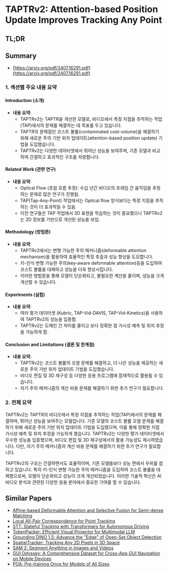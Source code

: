 # TAPTRv2: Attention-based Position Update Improves Tracking Any Point
## TL;DR
## Summary
- [https://arxiv.org/pdf/2407.16291.pdf](https://arxiv.org/pdf/2407.16291.pdf)

### 1. 섹션별 주요 내용 요약

#### Introduction (소개)
- **내용 요약**:
  - TAPTRv2는 TAPTR을 개선한 모델로, 비디오에서 특정 지점을 추적하는 작업(TAP)에서의 문제를 해결하는 데 목표를 두고 있습니다.
  - TAPTR의 문제점인 코스트 볼륨(contaminated cost-volume)을 해결하기 위해 새로운 주의 기반 위치 업데이트(attention-based position update) 기법을 도입했습니다.
  - TAPTRv2는 다양한 데이터셋에서 뛰어난 성능을 보여주며, 기존 모델과 비교하여 간결하고 효과적인 구조를 자랑합니다.

#### Related Work (관련 연구)
- **내용 요약**:
  - Optical Flow (초점 흐름 추정): 수십 년간 비디오의 프레임 간 움직임을 추정하는 문제로 많은 연구가 진행됨.
  - TAP(Tap-Any-Point) 작업에서는 Optical flow 방식보다는 특정 지점을 추적하는 것이 더 효과적일 수 있음.
  - 이전 연구들은 TAP 작업에서 3D 표현을 학습하는 것이 중요했으나 TAPTRv2는 2D 정보를 기반으로 개선된 성능을 보임.

#### Methodology (방법론)
- **내용 요약**:
  - TAPTRv2에서는 변형 가능한 주의 메커니즘(deformable attention mechanism)을 활용하여 효율적인 특징 추출과 성능 향상을 도모합니다.
  - 키-인식 변형 가능한 주의(key-aware deformable attention)등을 도입하여 코스트 볼륨을 대체하고 성능을 더욱 향상시킵니다.
  - 이러한 방법론을 통해 모델이 단순화되고, 불필요한 계산을 줄이며, 성능을 크게 개선할 수 있습니다.

#### Experiments (실험)
- **내용 요약**:
  - 여러 평가 데이터셋 (Kubric, TAP-Vid-DAVIS, TAP-Vid-Kinetics)을 사용하여 TAPTRv2의 성능을 입증함.
  - TAPTRv2는 도메인 간 차이를 줄이고 보다 정확한 점 가시성 예측 및 위치 추정을 가능하게 함.

#### Conclusion and Limitations (결론 및 한계점)
- **내용 요약**:
  - TAPTRv2는 코스트 볼륨의 오염 문제를 해결하고, 더 나은 성능을 제공하는 새로운 주의 기반 위치 업데이트 기법을 도입했습니다.
  - 비디오 편집 및 3D 재구성 등 다양한 응용 프로그램에 잠재적으로 활용될 수 있습니다.
  - 자기 주의 메커니즘의 계산 비용 문제를 해결하기 위한 추가 연구가 필요합니다.

### 2. 전체 요약

TAPTRv2는 TAPTR의 비디오에서 특정 지점을 추적하는 작업(TAP)에서의 문제를 해결하며, 뛰어난 성능을 보여주는 모델입니다. 기존 모델의 코스트 볼륨 오염 문제를 해결하기 위해 새로운 주의 기반 위치 업데이트 기법을 도입했으며, 이를 통해 정확한 지점 가시성 예측 및 위치 추정을 가능하게 했습니다. TAPTRv2는 다양한 평가 데이터셋에서 우수한 성능을 입증했으며, 비디오 편집 및 3D 재구성에서의 활용 가능성도 제시하였습니다. 다만, 자기 주의 메커니즘의 계산 비용 문제를 해결하기 위한 추가 연구가 필요합니다.

TAPTRv2의 구조는 간결하면서도 효율적이며, 기존 모델들보다 성능 면에서 우위를 점하고 있습니다. 특히 키-인식 변형 가능한 주의 메커니즘을 도입하여 코스트 볼륨을 대체함으로써, 모델이 단순화되고 성능이 크게 개선되었습니다. 이러한 기술적 혁신은 AI 비디오 분석과 관련된 다양한 응용 분야에서 중요한 기여를 할 수 있습니다.

## Similar Papers
- [Affine-based Deformable Attention and Selective Fusion for Semi-dense Matching](2405.13874.md)
- [Local All-Pair Correspondence for Point Tracking](2407.15420.md)
- [STT: Stateful Tracking with Transformers for Autonomous Driving](2405.00236.md)
- [TokenPacker: Efficient Visual Projector for Multimodal LLM](2407.02392.md)
- [Grounding DINO 1.5: Advance the "Edge" of Open-Set Object Detection](2405.10300.md)
- [SpatialTracker: Tracking Any 2D Pixels in 3D Space](2404.04319.md)
- [SAM 2: Segment Anything in Images and Videos](2408.00714.md)
- [GUI Odyssey: A Comprehensive Dataset for Cross-App GUI Navigation on Mobile Devices](2406.08451.md)
- [POA: Pre-training Once for Models of All Sizes](2408.01031.md)
